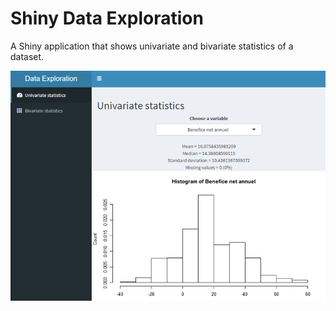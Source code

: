 # Shiny Data Exploration

A Shiny application that shows univariate and bivariate statistics of a dataset.

![Univariate statistics](univariate.png)
<!---![Bivariate statistics](bivariate.png)--->